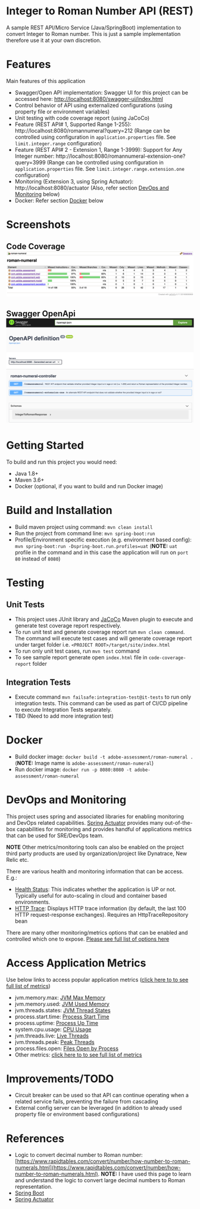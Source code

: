 # Integer to Roman Number API (REST)
A sample REST API/Micro Service (Java/SpringBoot) implementation to convert Integer to Roman number.
This is just a sample implementation therefore use it at your own discretion.

# Features
Main features of this application
- Swagger/Open API implementation: Swagger UI for this project can be accessed here: [http://localhost:8080/swagger-ui/index.html](http://localhost:8080/swagger-ui/index.html)
- Control behavior of API using externalized configurations (using property file or environment variables)
- Unit testing with code coverage report (using JaCoCo)
- Feature (REST API# 1, Supported Range 1-255): http://localhost:8080/romannumeral?query=212 (Range can be controlled using configuration in `application.properties` file. See `limit.integer.range` configuration)
- Feature (REST API# 2 - Extension 1, Range 1-3999): Support for Any Integer number: http://localhost:8080/romannumeral-extension-one?query=3999 (Range can be controlled using configuration in `application.properties` file. See `limit.integer.range.extension.one` configuration)
- Monitoring (Extension 3, using Spring Actuator): http://localhost:8080/actuator (Also, refer section [DevOps and Monitoring](#devops-and-monitoring) below)
- Docker: Refer section [Docker](#docker) below

# Screenshots
## Code Coverage ![Code Coverage](https://raw.githubusercontent.com/suryakand/roman-numeral/main/assets/code-coverage.png "Code Coverage")
## Swagger OpenApi ![Swagger OpenApi](https://raw.githubusercontent.com/suryakand/roman-numeral/main/assets/swagger-openapi.png "Swagger OpenApi")


# Getting Started
To build and run this project you would need:
- Java 1.8+
- Maven 3.6+
- Docker (optional, if you want to build and run Docker image)

# Build and Installation
- Build maven project using command: `mvn clean install`
- Run the project from command line: `mvn spring-boot:run`
- Profile/Environment specific execution (e.g. environment based config): `mvn spring-boot:run -Dspring-boot.run.profiles=uat`
(**NOTE:** `uat` profile in the command and in this case the application will run on `port 80` instead of `8080`)

# Testing
## Unit Tests
- This project uses JUnit library and [JaCoCo](https://github.com/jacoco/jacoco) Maven plugin to execute and generate test coverage report respectively.
- To run unit test and generate coverage report run `mvn clean command`. The command will execute test cases and will generate coverage report under target folder i.e. `<PROJECT ROOT>/target/site/index.html`
- To run only unit test cases, run `mvn test` command
- To see sample report generate open `index.html` file in `code-coverage-report` folder

## Integration Tests
- Execute command `mvn failsafe:integration-test@it-tests` to run only integration tests. This command can be used as part of CI/CD pipeline to execute Integration Tests separately.
- TBD (Need to add more integration test)

# Docker
- Build docker image: `docker build -t adobe-assessment/roman-numeral .` (**NOTE:** Image name is `adobe-assessment/roman-numeral`)
- Run docker image: `docker run -p 8080:8080 -t adobe-assessment/roman-numeral`

# DevOps and Monitoring
This project uses spring and associated libraries for enabling monitoring and DevOps related capabilities. 
[Spring Actuator](https://docs.spring.io/spring-boot/docs/current/reference/html/actuator.html) provides many out-of-the-box capabilities
for monitoring and provides handful of applications metrics that can be used for SRE/DevOps team.

**NOTE** Other metrics/monitoring tools can also be enabled on the project third party products are used by organization/project like Dynatrace, New Relic etc.

There are various health and monitoring information that can be access. E.g.:
- [Health Status](http://localhost:8080/actuator): This indicates whether the application is UP or not. Typically useful for auto-scaling in cloud and container based environments.
- [HTTP Trace](http://localhost:8080/actuator/httptrace): Displays HTTP trace information (by default, the last 100 HTTP request-response exchanges). Requires an HttpTraceRepository bean

There are many other monitoring/metrics options that can be enabled and controlled which one to expose. [Please see full list of options here](http://localhost:8080/actuator)

# Access Application Metrics
Use below links to access popular application metrics ([click here to to see full list of metrics](http://localhost:8080/actuator/metrics))
- jvm.memory.max: [JVM Max Memory](http://localhost:8080/actuator/metrics/jvm.memory.max)
- jvm.memory.used: [JVM Used Memory](http://localhost:8080/actuator/metrics/jvm.memory.used)
- jvm.threads.states: [JVM Thread States](http://localhost:8080/actuator/metrics/jvm.threads.states)
- process.start.time: [Process Start Time](http://localhost:8080/actuator/metrics/process.start.time)
- process.uptime: [Process Up Time](http://localhost:8080/actuator/metrics/process.uptime)
- system.cpu.usage: [CPU Usage](http://localhost:8080/actuator/metrics/system.cpu.usage)
- jvm.threads.live: [Live Threads](http://localhost:8080/actuator/metrics/jvm.threads.live)
- jvm.threads.peak: [Peak Threads](http://localhost:8080/actuator/metrics/jvm.threads.peak)
- process.files.open: [Files Open by Process](http://localhost:8080/actuator/metrics/process.files.open)
- Other metrics: [click here to to see full list of metrics](http://localhost:8080/actuator/metrics)

# Improvements/TODO
- Circuit breaker can be used so that API can continue operating when a related service fails, preventing the failure from cascading
- External config server can be leveraged (in addition to already used property file or environment based configurations)

# References
- Logic to convert decimal number to Roman number: [https://www.rapidtables.com/convert/number/how-number-to-roman-numerals.html](https://www.rapidtables.com/convert/number/how-number-to-roman-numerals.html).
**NOTE:** I have used this page to learn and understand the logic to convert large decimal numbers to Roman representation.
- [Spring Boot](https://spring.io/projects/spring-boot)
- [Spring Actuator](https://docs.spring.io/spring-boot/docs/current/reference/html/actuator.html)

